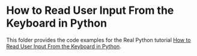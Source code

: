 # How to Read User Input From the Keyboard in Python

This folder provides the code examples for the Real Python tutorial [How to Read User Input From the Keyboard in Python](https://realpython.com/python-keyboard-input/).
